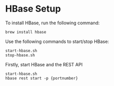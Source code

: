 # HBase Setup

To install HBase, run the following command:

```shell
brew install hbase
```

Use the following commands to start/stop HBase:

```shell
start-hbase.sh
stop-hbase.sh
```

Firstly, start HBase and the REST API

```shell
start-hbase.sh
hbase rest start -p {portnumber}
```